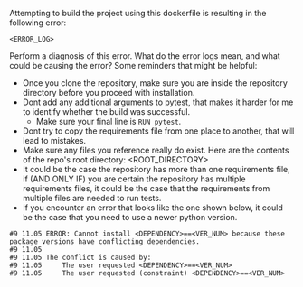 Attempting to build the project using this dockerfile is resulting in the following error:
```
<ERROR_LOG>
```
Perform a diagnosis of this error. What do the error logs mean, and what could be causing the error?
Some reminders that might be helpful:
- Once you clone the repository, make sure you are inside the repository directory before you proceed with installation.
- Dont add any additional arguments to pytest, that makes it harder for me to identify whether the build was successful.
    - Make sure your final line is `RUN pytest`.
- Dont try to copy the requirements file from one place to another, that will lead to mistakes.
- Make sure any files you reference really do exist. Here are the contents of the repo's root directory:
<ROOT_DIRECTORY>
- It could be the case the repository has more than one requirements file, if (AND ONLY IF) you are certain the repository has multiple requirements files, it could be the case that the requirements from multiple files are needed to run tests.
- If you encounter an error that looks like the one shown below, it could be the case that you need to use a newer python version.
```
#9 11.05 ERROR: Cannot install <DEPENDENCY>==<VER_NUM> because these package versions have conflicting dependencies.
#9 11.05 
#9 11.05 The conflict is caused by:
#9 11.05     The user requested <DEPENDENCY>==<VER_NUM>
#9 11.05     The user requested (constraint) <DEPENDENCY>==<VER_NUM>
```